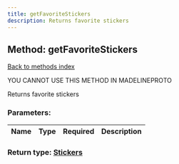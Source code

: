 ```yaml
---
title: getFavoriteStickers
description: Returns favorite stickers
---
```

## Method: getFavoriteStickers  
[Back to methods index](index.md)


YOU CANNOT USE THIS METHOD IN MADELINEPROTO


Returns favorite stickers

### Parameters:

| Name     |    Type       | Required | Description |
|----------|---------------|----------|-------------|


### Return type: [Stickers](../types/Stickers.md)

